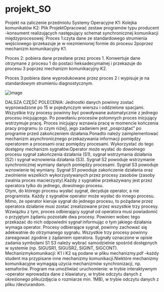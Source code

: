 # projekt_SO



Projekt na zaliczenie przedmiotu Systemy Operacyjne 
K1: Kolejka komunikatów K2: Plik
ProjektOpracować zestaw programów typu producent -konsument realizujących następujący schemat synchronicznej komunikacji międzyprocesowej:
Proces 1:czyta  dane  ze  standardowego  strumienia  wejściowego iprzekazuje  je  w  niezmienionej  formie  do procesu  2poprzez  mechanizm komunikacyjny K1.

Proces 2: pobiera  dane  przesłane  przez proces   1.   Konwertuje   dane otrzymane z procesu 1 do postaci heksadecymalnej i przekazuje do procesu 3 poprzez mechanizm komunikacyjny K2.

Proces 3:pobiera  dane  wyprodukowane  przez proces  2 i wypisuje  je  na standardowym strumieniu diagnostycznym. 

![image](https://user-images.githubusercontent.com/80480304/215554416-e7b0f32c-2895-4808-bf58-66fba3ad918a.png)

DALSZA CZĘŚĆ POLECENIA:
Jednostki danych powinny zostać wyprowadzone po 15 w pojedynczym wierszu i oddzielone spacjami.
Wszystkie trzy procesy powinny być powoływane automatycznie z jednego procesu inicjującego. 
Po powołaniu procesów potomnych proces inicjujący wstrzymuje pracę. 
Proces inicjujący wznawia pracę w momencie kończenia pracy programu (o czym niżej), jego zadaniem jest „posprzątać” po programie przed zakończeniem działania.Ponadto  należy  zaimplementować  mechanizm  asynchronicznego  przekazywania informacji pomiędzy operatorem a procesami oraz pomiędzy procesami. 
Wykorzystać do tego dostępny mechanizm sygnałów.Operator może  wysłać  do dowolnego procesu sygnał zakończenia działania (S1), sygnał  wstrzymania działania (S2) i  sygnał  wznowienia działania (S3). 
Sygnał S2 powoduje wstrzymanie synchronicznej wymiany danych pomiędzy procesami. 
Sygnał S3  powoduje  wznowienie tej wymiany. 
Sygnał S1 powoduje zakończenie działania oraz zwolnienie wszelkich wykorzystywanych przez procesy zasobów (zasoby zwalnia proces macierzysty).Każdy z sygnałów przekazywany jest przez operatora tylko do jednego, dowolnego procesu.  
Otym,  do  którego  procesu  wysłać  sygnał,  decyduje  operator,  a  nie programista. Każdy z sygnałów operator może wysłać do innego procesu. Mimo, że operator kieruje sygnał do jednego procesu, to pożądane przez operatora działanie musi zostać zrealizowane przez wszystkie  trzy  procesy.  Wzwiązku z tym, proces odbierający sygnał od operatora musi powiadomić o przyjętym żądaniu pozostałe dwa procesy. Powinien wobec tego przekazać do nich odpowiedni sygnał informując o tym jakiego działania wymaga operator. 
Procesy odbierające sygnał, powinny zachować się adekwatnie do otrzymanego sygnału. Wszystkie trzy procesy powinny zareagować zgodnie z żądaniem operatora.
Sygnały oznaczone w opisie zadania symbolami S1 S3 należy wybrać samodzielnie spośród dostępnych w systemie (np. SIGUSR1, SIGUSR2, SIGINT, SIGCONT).
Mechanizmykomunikacji: K1 i K2 są podane w pliku mechanizmy.pdf –każdy student ma przypisane inne mechanizmy komunikacji.Niektóre mechanizmy komunikacyjne wymagają użycia mechanizmów synchronizacji, np. semaforów.
Program ma umożliwiać uruchomienie:
w trybie interaktywnym –operator wprowadza dane z klawiatury,
w trybie odczytu danych z określonego pliku(zdjęcia o rozmiarze min. 1MB),
w trybie odczytu danych z pliku /dev/urandom.
